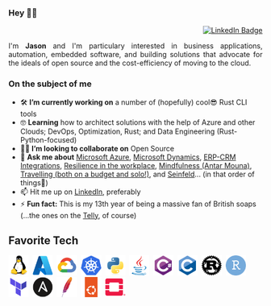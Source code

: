 <div id="header" align="left">
  <h3><strong>Hey</strong> 👋🏾</h3>
  <div id="badges" align="right">
  <a href="https://www.linkedin.com/in/jjamesbr/">
    <img src="https://img.shields.io/badge/LinkedIn-blue?style=for-the-badge&logo=linkedin&logoColor=white" alt="LinkedIn Badge"/>
  </a>
</div>
  <p align="justify">I'm <strong>Jason</strong> and I'm particulary interested in business applications, automation, embedded software, and building solutions that advocate for the ideals of open source and the cost-efficiency of moving to the cloud.</p>
</div>

<div id="bio">
  <h3>On the subject of me</h3>
  <ul>
    <li>🛠️ <strong>I’m currently working on</strong> a number of (hopefully) cool😎 Rust CLI tools</li>
    <li>🤓 <strong>Learning</strong> how to architect solutions with the help of Azure and other Clouds; DevOps, Optimization, Rust; and Data Engineering (Rust-Python-focused)</li>
    <li>🤝🏾 <strong>I’m looking to collaborate on</strong> Open Source</li>
    <li>💬 <strong>Ask me about</strong> <a href="https://azure.microsoft.com/en-us/free/search/?ef_id=_k_Cj0KCQjwiMmwBhDmARIsABeQ7xQYh3Rdv1NkJ_88tLUCboIEjOBc79wVqwWCQ0psaxyF3fJbHg-dOlcaAhB3EALw_wcB_k_&OCID=AIDcmm3804ythc_SEM__k_Cj0KCQjwiMmwBhDmARIsABeQ7xQYh3Rdv1NkJ_88tLUCboIEjOBc79wVqwWCQ0psaxyF3fJbHg-dOlcaAhB3EALw_wcB_k_&gad_source=1&gclid=Cj0KCQjwiMmwBhDmARIsABeQ7xQYh3Rdv1NkJ_88tLUCboIEjOBc79wVqwWCQ0psaxyF3fJbHg-dOlcaAhB3EALw_wcB">Microsoft Azure</a>, <a href="https://www.microsoft.com/en-us/dynamics-365">Microsoft Dynamics</a>, <a href="https://blog.hubspot.com/sales/erp-and-crm">ERP-CRM Integrations</a>, <a href="https://accelerate.uofuhealth.utah.edu/resilience/how-to-practice-self-compassion-for-resilience-and-well-being">Resilience in the workplace</a>, <a href="http://www.yogamag.net/archives/2000s/2002/0205/0205am.html">Mindfulness (Antar Mouna)</a>, <a href="https://www.theschooloflife.com/article/travel-as-therapy-an-introduction">Travelling (both on a budget and solo!)</a>, and <a href="https://seinfeld.fandom.com/wiki/Seinfeld">Seinfeld</a>... (in that order of things🫣)</li>
    <li>📫 Hit me up on <a href="https://www.linkedin.com/in/jjamesbr">LinkedIn</a>, preferably</li>
    <li>⚡ <strong>Fun fact:</strong> This is my 13th year of being a massive fan of British soaps (...the ones on the <a href="https://www.britishsoapawards.tv/">Telly</a>, of course)</li>
  </ul>
</div>



## Favorite Tech
<div>
  <img src="https://github.com/devicons/devicon/blob/master/icons/linux/linux-original.svg" title="Linux" alt="linux" width="40" height="40"/>&nbsp;
  <img src="https://github.com/devicons/devicon/blob/master/icons/azure/azure-original.svg"  title="Azure" alt="Azure" width="40" height="40"/>&nbsp;
  <img src="https://github.com/devicons/devicon/blob/master/icons/googlecloud/googlecloud-original.svg" title="GCP" alt="gcp" width="40" height="40"/>&nbsp;
  <img src="https://github.com/devicons/devicon/blob/master/icons/kubernetes/kubernetes-original.svg"  title="Kubernetes" alt="K8s" width="40" height="40"/>&nbsp;
  <img src="https://github.com/devicons/devicon/blob/master/icons/python/python-original.svg" title="Python" alt="Py" width="40" height="40"/>&nbsp;
  <img src="https://github.com/devicons/devicon/blob/master/icons/java/java-original.svg" title="Java" alt="Java" width="40" height="40"/>&nbsp;
  <img src="https://github.com/devicons/devicon/blob/master/icons/csharp/csharp-original.svg" title="C#" alt="csh" width="40" height="40"/>&nbsp;
  <img src="https://github.com/devicons/devicon/blob/master/icons/c/c-original.svg" title="C" alt="C" width="40" height="40"/>&nbsp;
  <img src="https://github.com/devicons/devicon/blob/master/icons/rust/rust-original.svg" title="Rust" alt="Rust" width="40" height="40"/>&nbsp;
  <img src="https://github.com/devicons/devicon/blob/master/icons/rstudio/rstudio-original.svg" title="R" alt="R" width="40" height="40"/>&nbsp;
  <img src="https://github.com/devicons/devicon/blob/master/icons/terraform/terraform-original.svg"  title="Terraform" alt="tf" width="40" height="40"/>&nbsp;
  <img src="https://github.com/devicons/devicon/blob/master/icons/ansible/ansible-original.svg" title="Ansible" alt="ansible" width="40" height="40"/>&nbsp;
  <img src="https://github.com/devicons/devicon/blob/master/icons/apache/apache-original.svg"  title="Apache" alt="apache" width="40" height="40"/>&nbsp;
  <img src="https://github.com/devicons/devicon/blob/master/icons/ubuntu/ubuntu-original.svg" title="Ubuntu" alt="ubuntu" width="40" height="40"/>&nbsp;
  <img src="https://github.com/devicons/devicon/blob/master/icons/openstack/openstack-original.svg"  title="OpenStack" alt="ostack" width="40" height="40"/>&nbsp;
  <div>

